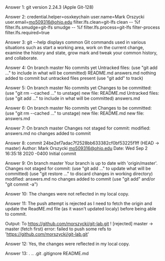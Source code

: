 Answer 1: 
git version 2.24.3 (Apple Git-128)

Answer 2: 
credential.helper=osxkeychain
user.name=Mark Orszycki
user.email=mo509316@ohio.edu
filter.lfs.clean=git-lfs clean -- %f
filter.lfs.smudge=git-lfs smudge -- %f
filter.lfs.process=git-lfs filter-process
filter.lfs.required=true

Answer 3: 
git --help displays common Git commands used in various situations such as start a working area, work on the current change, examine the history and state, grow mark and tweak your common history, and collaborate.

Answer 4:
On branch master
No commits yet
Untracked files:
  (use "git add <file>..." to include in what will be committed)
        README.md
        answers.md
nothing added to commit but untracked files present (use "git add" to track)

Answer 5: 
On branch master
No commits yet
Changes to be committed:
  (use "git rm --cached <file>..." to unstage)
        new file:   README.md
Untracked files:
  (use "git add <file>..." to include in what will be committed)
        answers.md

Answer 6:
On branch master
No commits yet
Changes to be committed:
  (use "git rm --cached <file>..." to unstage)
        new file:   README.md
        new file:   answers.md

Answer 7: 
On branch master
Changes not staged for commit:
        modified:   answers.md
no changes added to commit

Answer 8:
commit 24be2ef7adac7f2528bb633382cf0bf53225f1ff (HEAD -> master)
Author: Mark Orszycki <mo509316@ohio.edu>
Date:   Wed Sep 2 16:35:18 2020 -0400
    Initial commit

Answer 9:
On branch master
Your branch is up to date with 'origin/master'.
Changes not staged for commit:
  (use "git add <file>..." to update what will be committed)
  (use "git restore <file>..." to discard changes in working directory)
        modified:   answers.md
no changes added to commit (use "git add" and/or "git commit -a")

Answer 10:
The changes were not reflected in my local copy.

Answer 11: 
The push attempt is rejected as I need to fetch the origin and update the ReadME.md file (as it wasn't updated localy) before being able to commit.

Output: To https://github.com/morszycki/git-lab.git
 ! [rejected]        master -> master (fetch first)
error: failed to push some refs to 'https://github.com/morszycki/git-lab.git'

Answer 12:
Yes, the changes were reflected in my local copy.

Answer 13:
.               ..              .git            .gitignore      README.md

